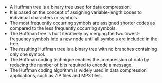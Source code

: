 

- A Huffman tree is a binary tree used for data compression.
- It is based on the concept of assigning variable-length codes to individual characters or symbols.
- The most frequently occurring symbols are assigned shorter codes as compared to the less frequently occurring symbols.
- The Huffman tree is built iteratively by merging the two lowest-frequency symbols into a new node until all symbols are included in the tree.
- The resulting Huffman tree is a binary tree with no branches containing only one symbol.
- The Huffman coding technique enables the compression of data by reducing the number of bits required to encode a message.
- The Huffman coding algorithm is widely used in data compression applications, such as ZIP files and MP3 files.